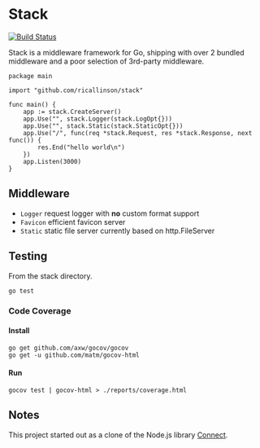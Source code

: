 # Stack

[![Build Status](https://secure.travis-ci.org/ricallinson/stack.png?branch=master)](http://travis-ci.org/ricallinson/stack)

Stack is a middleware framework for Go, shipping with over 2 bundled middleware and a poor selection of 3rd-party middleware.

    package main

    import "github.com/ricallinson/stack"

    func main() {
        app := stack.CreateServer()
        app.Use("", stack.Logger(stack.LogOpt{}))
        app.Use("", stack.Static(stack.StaticOpt{}))
        app.Use("/", func(req *stack.Request, res *stack.Response, next func()) {
            res.End("hello world\n")
        })
        app.Listen(3000)
    }

## Middleware

* `Logger` request logger with __no__ custom format support
* `Favicon` efficient favicon server
* `Static` static file server currently based on http.FileServer

## Testing

From the stack directory.

    go test

### Code Coverage

#### Install

    go get github.com/axw/gocov/gocov
    go get -u github.com/matm/gocov-html

#### Run

    gocov test | gocov-html > ./reports/coverage.html

## Notes

This project started out as a clone of the Node.js library [Connect](http://www.senchalabs.org/connect/).